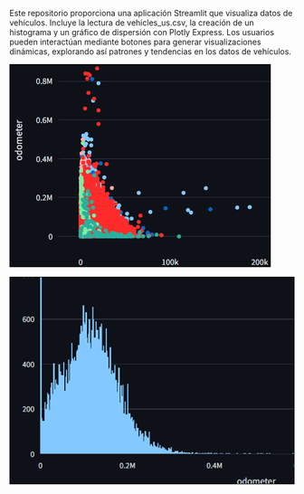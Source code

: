 Este repositorio proporciona una aplicación Streamlit que visualiza datos de vehículos. Incluye la lectura de vehicles_us.csv, la creación de un histograma y un gráfico de dispersión con Plotly Express. Los usuarios pueden interactúan mediante botones para generar visualizaciones dinámicas, explorando así patrones y tendencias en los datos de vehículos.

![Screenshot of a comment on a GitHub issue showing an image, added in the Markdown, of an Octocat smiling and raising a tentacle.](image\disp.PNG)

![Screenshot of a comment on a GitHub issue showing an image, added in the Markdown, of an Octocat smiling and raising a tentacle.](image\hist.PNG)